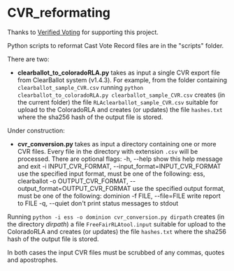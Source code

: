 # CVR_reformating
Thanks to [Verified Voting](https://www.verifiedvoting.org/) for supporting this project.

Python scripts to reformat Cast Vote Record files are in the "scripts" folder.

There are two: 
- **clearballot_to_coloradoRLA.py** takes as input a single CVR export file from ClearBallot system (v1.4.3). For example, from the folder containing ```clearballot_sample_CVR.csv``` running
```python clearballot_to_coloradoRLA.py clearballot_sample_CVR.csv```
creates  (in the current folder) the file
```RLAclearballot_sample_CVR.csv``` suitable for upload to the ColoradoRLA
and creates (or updates) the file
```hashes.txt```
where the sha256 hash of the output file is stored.

Under construction:
- **cvr_conversion.py** takes as input a directory containing one or more CVR files. Every file in the directory with extension ```.csv```  will be processed. There are optional flags:
-h, --help            show this help message and exit
-i INPUT_CVR_FORMAT, --input_format=INPUT_CVR_FORMAT
use the specified input format, must be one of the
following: ess, clearballot
-o OUTPUT_CVR_FORMAT, --output_format=OUTPUT_CVR_FORMAT
use the specified output format, must be one of the
following: dominion
-f FILE, --file=FILE  write report to FILE
-q, --quiet           don't print status messages to stdout

Running
```python -i ess -o dominion cvr_conversion.py dirpath```
creates (in the directory *dirpath*) a file ```FreeFairRLAtool.input``` suitable for upload to the ColoradoRLA 
and creates (or updates) the file
```hashes.txt```
where the sha256 hash of the output file is stored.

    
In both cases the input CVR files must be scrubbed of any commas, quotes and apostrophes.



